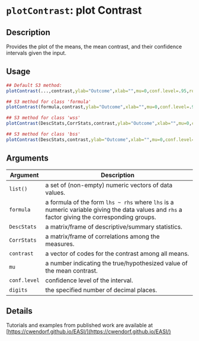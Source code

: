 # `plotContrast`: plot Contrast

## Description

Provides the plot of the means, the mean contrast, and their confidence intervals given the input.

## Usage

```r
## Default S3 method:
plotContrast(...,contrast,ylab="Outcome",xlab="",mu=0,conf.level=.95,rope=NULL,values=TRUE,digits=3)

## S3 method for class 'formula'
plotContrast(formula,contrast,ylab="Outcome",xlab="",mu=0,conf.level=.95,rope=NULL,values=TRUE,digits=3)

## S3 method for class 'wss'
plotContrast(DescStats,CorrStats,contrast,ylab="Outcome",xlab="",mu=0,conf.level=.95,rope=NULL,values=TRUE,digits=3)

## S3 method for class 'bss'
plotContrast(DescStats,contrast,ylab="Outcome",xlab="",mu=0,conf.level=.95,rope=NULL,values=TRUE,digits=3)
```


## Arguments

Argument      |Description
------------- |----------------
```list()```     |     a set of (non-empty) numeric vectors of data values.
```formula```     |     a formula of the form `lhs ~ rhs` where `lhs` is a numeric variable giving the data values and `rhs` a factor giving the corresponding groups.
```DescStats```     |     a matrix/frame of descriptive/summary statistics.
```CorrStats```     |     a matrix/frame of correlations among the measures.
```contrast```     |     a vector of codes for the contrast among all means.
```mu```     |     a number indicating the true/hypothesized value of the mean contrast.
```conf.level```     |     confidence level of the interval.
```digits```     |     the specified number of decimal places.

## Details


 Tutorials and examples from published work are available at [https://cwendorf.github.io/EASI/](https://cwendorf.github.io/EASI/) 


